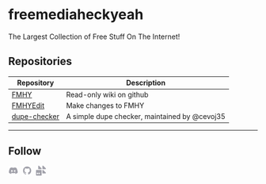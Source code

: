 # freemediaheckyeah

The Largest Collection of Free Stuff On The Internet!

## Repositories

| Repository                                           | Description                                   |
| ---------------------------------------------------- | --------------------------------------------- |
| [FMHY](https://github.com/fmhy/FMHY)                 | Read-only wiki on github                      |
| [FMHYEdit](https://github.com/fmhy/FMHYEdit)         | Make changes to FMHY                          |
| [dupe-checker](https://github.com/fmhy/dupe-checker) | A simple dupe checker, maintained by @cevoj35 |

---

## Follow

<p valign="center">
  <a href="https://discord.gg/Stz6y6NgNg"><img width="20px" src="./discord.svg" alt="Discord"></a>&nbsp;&nbsp;<a href="https://github.com/fmhy"><img width="20px" src="./github.svg" alt="GitHub"></a>&nbsp;&nbsp;<a href="https://social.fmhy.net/@fmhy"><img width="20px" src="./firefish.svg" alt="Firefish"></a>
</p>
